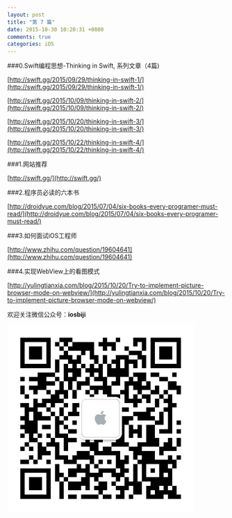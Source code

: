 ```yaml
---
layout: post
title: "第 7 篇"
date: 2015-10-30 10:20:31 +0800
comments: true
categories: iOS
---
```


###0.Swift编程思想-Thinking in Swift, 系列文章（4篇)

[http://swift.gg/2015/09/29/thinking-in-swift-1/](http://swift.gg/2015/09/29/thinking-in-swift-1/)

[http://swift.gg/2015/10/09/thinking-in-swift-2/](http://swift.gg/2015/10/09/thinking-in-swift-2/)

[http://swift.gg/2015/10/20/thinking-in-swift-3/](http://swift.gg/2015/10/20/thinking-in-swift-3/)  

[http://swift.gg/2015/10/22/thinking-in-swift-4/](http://swift.gg/2015/10/22/thinking-in-swift-4/)

###1.网站推荐

[http://swift.gg/](http://swift.gg/)

###2.程序员必读的六本书

[http://droidyue.com/blog/2015/07/04/six-books-every-programer-must-read/](http://droidyue.com/blog/2015/07/04/six-books-every-programer-must-read/)

###3.如何面试iOS工程师

[http://www.zhihu.com/question/19604641](http://www.zhihu.com/question/19604641)

###4.实现WebView上的看图模式

[http://yulingtianxia.com/blog/2015/10/20/Try-to-implement-picture-browser-mode-on-webview/](http://yulingtianxia.com/blog/2015/10/20/Try-to-implement-picture-browser-mode-on-webview/)


欢迎关注微信公众号：**iosbiji**

![iOS开发笔记](/images/weixin.jpg)